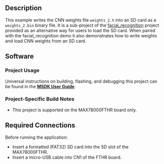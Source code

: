 ## Description

This example writes the CNN weights file `weights_2.h` into an SD card as a `weights_2.bin` binary file.  It is a sub-project of the [facial_recognition](../../facial_recognition/) project provided as an alternative way for users to load the SD card.  When paired with the facial_recognition demo it also demonstrates how to write weights and load CNN weights from an SD card.

## Software

### Project Usage

Universal instructions on building, flashing, and debugging this project can be found in the **[MSDK User Guide](https://analog-devices-msdk.github.io/msdk/USERGUIDE/)**.

### Project-Specific Build Notes

* This project is supported on the MAX78000FTHR board only.

## Required Connections

Before running the application:

* Insert a formatted (FAT32) SD card into the SD slot of the MAX78000FTHR.
* Insert a micro-USB cable into CN1 of the FTHR board.
